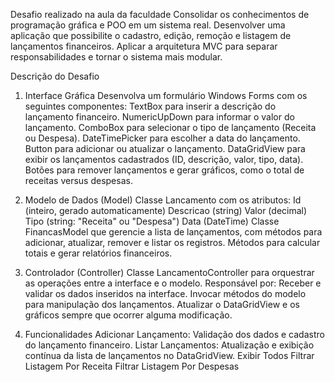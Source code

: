 Desafio realizado na aula da faculdade
Consolidar os conhecimentos de programação gráfica e POO em um sistema real.
Desenvolver uma aplicação que possibilite o cadastro, edição, remoção e listagem de lançamentos financeiros.
Aplicar a arquitetura MVC para separar responsabilidades e tornar o sistema mais modular.

Descrição do Desafio
1. Interface Gráfica
Desenvolva um formulário Windows Forms com os seguintes componentes:
TextBox para inserir a descrição do lançamento financeiro.
NumericUpDown para informar o valor do lançamento.
ComboBox para selecionar o tipo de lançamento (Receita ou Despesa).
DateTimePicker para escolher a data do lançamento.
Button para adicionar ou atualizar o lançamento.
DataGridView para exibir os lançamentos cadastrados (ID, descrição, valor, tipo, data).
Botões para remover lançamentos e gerar gráficos, como o total de receitas versus despesas.

2. Modelo de Dados (Model)
Classe Lancamento com os atributos:
Id (inteiro, gerado automaticamente)
Descricao (string)
Valor (decimal)
Tipo (string: "Receita" ou "Despesa")
Data (DateTime)
Classe FinancasModel que gerencie a lista de lançamentos, com métodos para adicionar, atualizar, remover e listar os registros.
Métodos para calcular totais e gerar relatórios financeiros.

3. Controlador (Controller)
Classe LancamentoController para orquestrar as operações entre a interface e o modelo.
Responsável por:
Receber e validar os dados inseridos na interface.
Invocar métodos do modelo para manipulação dos lançamentos.
Atualizar o DataGridView e os gráficos sempre que ocorrer alguma modificação.

4. Funcionalidades
Adicionar Lançamento: Validação dos dados e cadastro do lançamento financeiro.
Listar Lançamentos: Atualização e exibição contínua da lista de lançamentos no DataGridView.
Exibir Todos
Filtrar Listagem Por Receita
Filtrar Listagem Por Despesas

